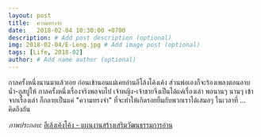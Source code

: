 ```yaml
---
layout: post
title:  ความทรงจำ
date:   2018-02-04 10:30:00 +0700
description: # Add post description (optional)
img: 2018-02-04/E-Leng.jpg # Add image post (optional)
tags: [Life, 2018-02]
author: # Add name author (optional)
---
```

กาลครั้งหนึ่งนานมาแล้วเอย ก่อนเข้านอนแม่เคยอ่านอีโล้งโค้งเค้ง ส่วนพ่อเองก็จะร้องเพลงตอนอาบน้ำ-ถูสบู่ให้ กาลครั้งหนึ่งเรื่องจริงพอจบไป เจ้าหญิง-เจ้าชายจึงเป็นได้แค่เรื่องเล่า พอนานๆ นานๆ เข้าจากเรื่องเล่า ก็กลายเป็นแค่ "ความทรงจำ" ที่จะทำให้เกิดรอยยิ้มกับพวกเราได้เสมอๆ ในเวลาที่ ... คิดถึงกัน

*ภาพประกอบ:* [อีเล้งเค้งโค้ง - แผนงานสร้างเสริมวัฒนธรรมการอ่าน](http://www.happyreading.in.th/)
